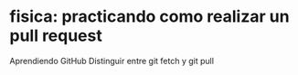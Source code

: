 # fisica: practicando como realizar un pull request
Aprendiendo GitHub
Distinguir entre git fetch y git pull
